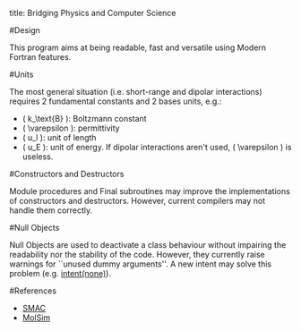 title: Bridging Physics and Computer Science

#Design

This program aims at being readable, fast and versatile using
Modern Fortran features.

#Units

The most general situation (i.e. short-range and dipolar interactions) requires
2 fundamental constants and 2 bases units, e.g.:

- \( k_\text{B} \): Boltzmann constant
- \( \varepsilon \): permittivity
- \( u_l \): unit of length
- \( u_E \): unit of energy.
If dipolar interactions aren't used, \( \varepsilon \) is useless.

#Constructors and Destructors

Module procedures and Final subroutines may improve
the implementations of constructors and destructors.
However, current compilers may not handle them correctly.

#Null Objects

Null Objects are used to deactivate a class behaviour without
impairing the readability nor the stability of the code.
However, they currently raise warnings for
``unused dummy arguments''.
A new intent may solve this problem (e.g.
    [intent(none)](http://fortranwiki.org/fortran/show/INTENT%28NONE%29)).

#References
- [SMAC](http://www.lps.ens.fr/~krauth/index.php/SMAC)
- [MolSim](https://www.elsevier.com/books/understanding-molecular-simulation/frenkel/978-0-12-267351-1)

